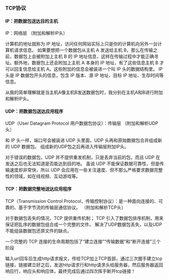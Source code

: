### TCP协议

#### IP：把数据包送达目的主机

IP：网络层   （附加和解析IP头）

计算机的地址就称为 IP 地址，访问任何网站实际上只是你的计算机向另外一台计算机请求信息。
如果要想把一个数据包从主机 A 发送给主机 B，那么在传输之前，数据包上会被附加上主机 B 的 IP 地址信息，这样在传输过程中才能正确寻址。额外地，数据包上还会附加上主机 A 本身的 IP 地址，有了这些信息主机 B 才可以回复信息给主机 A。这些附加的信息会被装进一个叫 IP 头的数据结构里。
IP 头是 IP 数据包开头的信息，包含 IP 版本、源 IP 地址、目标 IP 地址、生存时间等信息。

从我的简单理解就是当主机A像主机B发送数据包时，我分别在主机A和B进行附加和解析IP头。

#### UDP：把数据包送达应用程序

UDP（User Datagram Protocol 用户数据包协议）：传输层  （附加和解析UDP头）

和 IP 头一样，端口号会被装进 UDP 头里面，UDP 头再和原始数据包合并组成新的 UDP 数据包。
组成新的UDP包之后再进入传输层附加IP头。

对于错误的数据包，UDP 并不提供重发机制，只是丢弃当前的包，而且 UDP 在发送之后也无法知道是否能达到目的地。
虽说 UDP 不能保证数据可靠性，但是传输速度却非常快，所以 UDP 会应用在一些关注速度、但不那么严格要求数据完整性的领域，如在线视频、互动游戏等。

#### TCP：把数据完整地送达应用程序

TCP（Transmission Control Protocol，传输控制协议）：是一种面向连接的、可靠的、基于字节流的传输层通信协议。 （附加和解析TCP头）

对于数据包丢失的情况，TCP 提供重传机制；
TCP 引入了数据包排序机制，用来保证把乱序的数据包组合成一个完整的文件。
解决了UDP数据包丢失，以及UDP不能组装数据包还原文件的缺点。

一个完整的 TCP 连接的生命周期包括了“建立连接”“传输数据”和“断开连接”三个阶段

输入url回车后生成http请求报文，传给TCP加上TCP首部，通过三次握手建立tcp链接，链接建立好之后，发送http请求行和http请求头给服务器，然后服务器返回响应行，响应头和响应体，最终完成后通过四次挥手断开tcp链接！

